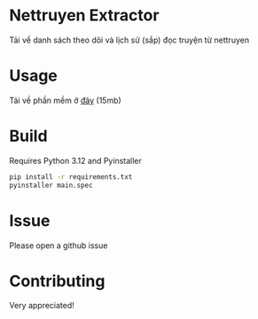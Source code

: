 # Nettruyen Extractor
Tải về danh sách theo dõi và lịch sử (sắp) đọc truyện từ nettruyen
# Usage
Tải về phần mềm ở [đây](https://raw.githubusercontent.com/Karvp/net_extractor/main/dist/main.exe) (15mb)
# Build
Requires Python 3.12 and Pyinstaller

```bash
pip install -r requirements.txt
pyinstaller main.spec
```
# Issue
Please open a github issue
# Contributing
Very appreciated!
